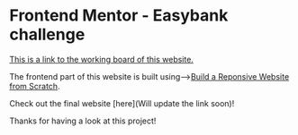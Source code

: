 # Frontend Mentor - Easybank challenge

<a href="https://www.figma.com/file/wGTMLpVB1ZLrn2c7XqSx9N/EasyBank-Webiste!?type=whiteboard&node-id=0-1&t=8zsSFMQrLI9Safqh-0">This is a link to the working board of this website.</a>

The frontend part of this website is built using-->[Build a Reponsive Website from Scratch](https://www.youtube.com/playlist?list=PLUWqFDiirlsuYscECzks6zIZWr_Cfcx9k).

Check out the final website [here](Will update the link soon)!

Thanks for having a look at this project!

